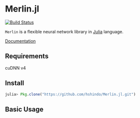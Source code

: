 # Merlin.jl

[![Build Status](https://travis-ci.org/hshindo/Merlin.jl.svg?branch=master)](https://travis-ci.org/hshindo/Merlin.jl)

`Merlin` is a flexible neural network library in [Julia](http://julialang.org) language.

[Documentation](http://hshindo.github.io/Merlin.jl)

## Requirements
cuDNN v4

## Install
```julia
julia> Pkg.clone("https://github.com/hshindo/Merlin.jl.git")
```

## Basic Usage
```julia
```
